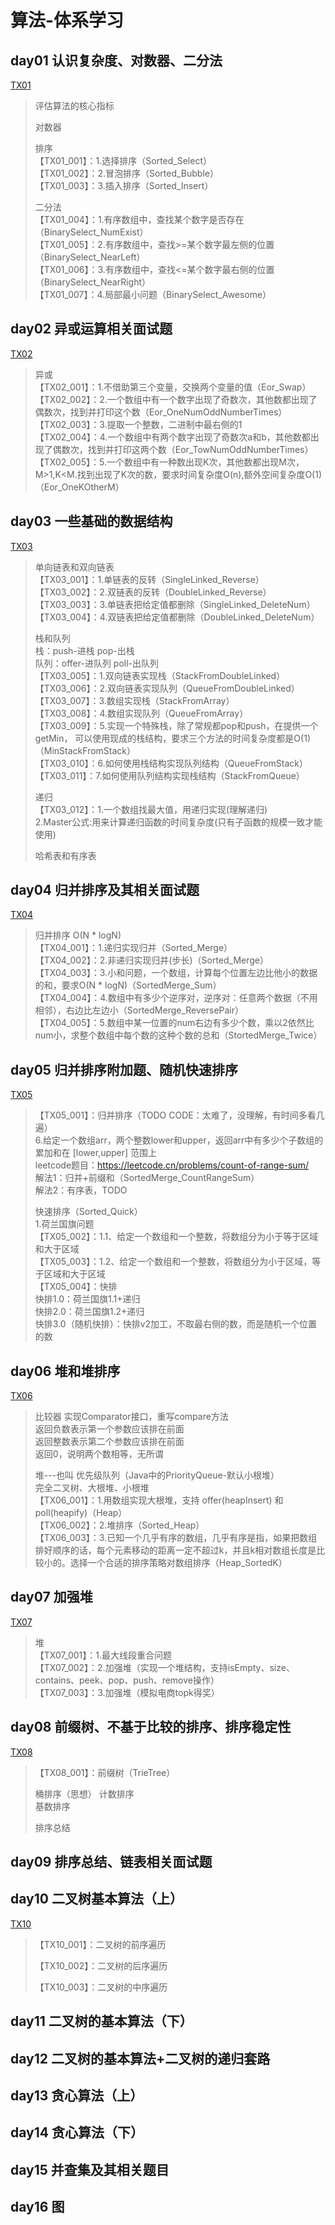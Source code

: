 # 算法-体系学习

## day01 认识复杂度、对数器、二分法

[TX01](夯实基础/数据结构与算法/体系学习/TX01.md)  
> 评估算法的核心指标
>
> 对数器
>
> 排序    
> 【TX01_001】：1.选择排序（Sorted_Select）   
> 【TX01_002】：2.冒泡排序（Sorted_Bubble）   
> 【TX01_003】：3.插入排序（Sorted_Insert）
>
> 二分法   
> 【TX01_004】：1.有序数组中，查找某个数字是否存在（BinarySelect_NumExist）   
> 【TX01_005】：2.有序数组中，查找>=某个数字最左侧的位置（BinarySelect_NearLeft）   
> 【TX01_006】：3.有序数组中，查找<=某个数字最右侧的位置（BinarySelect_NearRight）   
> 【TX01_007】：4.局部最小问题（BinarySelect_Awesome）

## day02 异或运算相关面试题
[TX02](夯实基础/数据结构与算法/体系学习/TX02.md)    
> 异或   
> 【TX02_001】：1.不借助第三个变量，交换两个变量的值（Eor_Swap）     
> 【TX02_002】：2.一个数组中有一个数字出现了奇数次，其他数都出现了偶数次，找到并打印这个数（Eor_OneNumOddNumberTimes）    
> 【TX02_003】：3.提取一个整数，二进制中最右侧的1     
> 【TX02_004】：4.一个数组中有两个数字出现了奇数次a和b，其他数都出现了偶数次，找到并打印这两个数（Eor_TowNumOddNumberTimes）   
> 【TX02_005】：5.一个数组中有一种数出现K次，其他数都出现M次，M>1,K<M.找到出现了K次的数，要求时间复杂度O(n),额外空间复杂度O(1)（Eor_OneKOtherM）

## day03 一些基础的数据结构
[TX03](夯实基础/数据结构与算法/体系学习/TX03.md)
> 单向链表和双向链表    
> 【TX03_001】：1.单链表的反转（SingleLinked_Reverse）    
> 【TX03_002】：2.双链表的反转（DoubleLinked_Reverse）    
> 【TX03_003】：3.单链表把给定值都删除（SingleLinked_DeleteNum）     
> 【TX03_004】：4.双链表把给定值都删除（DoubleLinked_DeleteNum）
>
> 栈和队列    
> 栈：push-进栈 pop-出栈     
> 队列：offer-进队列 poll-出队列   
> 【TX03_005】：1.双向链表实现栈（StackFromDoubleLinked）    
> 【TX03_006】：2.双向链表实现队列（QueueFromDoubleLinked）   
> 【TX03_007】：3.数组实现栈（StackFromArray）    
> 【TX03_008】：4.数组实现队列（QueueFromArray）   
> 【TX03_009】：5.实现一个特殊栈，除了常规都pop和push，在提供一个getMin，
> 可以使用现成的栈结构，要求三个方法的时间复杂度都是O(1)（MinStackFromStack）     
> 【TX03_010】：6.如何使用栈结构实现队列结构（QueueFromStack）    
> 【TX03_011】：7.如何使用队列结构实现栈结构（StackFromQueue）
>
> 递归    
> 【TX03_012】：1.一个数组找最大值，用递归实现(理解递归)    
> 2.Master公式:用来计算递归函数的时间复杂度(只有子函数的规模一致才能使用)
>
> 哈希表和有序表

## day04 归并排序及其相关面试题
[TX04](夯实基础/数据结构与算法/体系学习/TX04.md)
> 归并排序 O(N * logN)   
> 【TX04_001】：1.递归实现归并（Sorted_Merge）    
> 【TX04_002】：2.非递归实现归并(步长)（Sorted_Merge）   
> 【TX04_003】：3.小和问题，一个数组，计算每个位置左边比他小的数据的和，要求O(N * logN)（SortedMerge_Sum）   
> 【TX04_004】：4.数组中有多少个逆序对，逆序对：任意两个数据（不用相邻），右边比左边小（SortedMerge_ReversePair）      
> 【TX04_005】：5.数组中某一位置的num右边有多少个数，乘以2依然比num小，求整个数组中每个数的这种个数的总和（StortedMerge_Twice）

## day05 归并排序附加题、随机快速排序
[TX05](夯实基础/数据结构与算法/体系学习/TX05.md)
> 【TX05_001】：归并排序（TODO CODE：太难了，没理解，有时间多看几遍）   
> 6.给定一个数组arr，两个整数lower和upper，返回arr中有多少个子数组的累加和在 [lower,upper] 范围上   
> leetcode题目：https://leetcode.cn/problems/count-of-range-sum/       
> 解法1：归并+前缀和（SortedMerge_CountRangeSum）      
> 解法2：有序表，TODO
>
> 快速排序（Sorted_Quick）   
> 1.荷兰国旗问题   
> 【TX05_002】：1.1、给定一个数组和一个整数，将数组分为小于等于区域和大于区域   
> 【TX05_003】：1.2、给定一个数组和一个整数，将数组分为小于区域，等于区域和大于区域    
> 【TX05_004】：快排   
> 快排1.0：荷兰国旗1.1+递归     
> 快排2.0：荷兰国旗1.2+递归     
> 快排3.0（随机快排）：快排v2加工，不取最右侧的数，而是随机一个位置的数

## day06 堆和堆排序
[TX06](夯实基础/数据结构与算法/体系学习/TX06.md)
> 比较器 实现Comparator接口，重写compare方法      
> 返回负数表示第一个参数应该排在前面   
> 返回整数表示第二个参数应该排在前面   
> 返回0，说明两个数相等，无所谓
>
> 堆---也叫 优先级队列（Java中的PriorityQueue-默认小根堆）   
> 完全二叉树、大根堆、小根堆    
> 【TX06_001】：1.用数组实现大根堆，支持 offer(heapInsert) 和 poll(heapify)（Heap）    
> 【TX06_002】：2.堆排序（Sorted_Heap）    
> 【TX06_003】：3.已知一个几乎有序的数组，几乎有序是指，如果把数组排好顺序的话，每个元素移动的距离一定不超过k，并且k相对数组长度是比较小的。选择一个合适的排序策略对数组排序（Heap_SortedK）

## day07 加强堆
[TX07](夯实基础/数据结构与算法/体系学习/TX07.md)
> 堆   
> 【TX07_001】：1.最大线段重合问题   
> 【TX07_002】：2.加强堆（实现一个堆结构，支持isEmpty、size、contains、peek、pop、push、remove操作）   
> 【TX07_003】：3.加强堆（模拟电商topk得奖）

## day08 前缀树、不基于比较的排序、排序稳定性
[TX08](夯实基础/数据结构与算法/体系学习/TX08.md)
> 【TX08_001】：前缀树（TrieTree）
>
> 桶排序（思想）
> 计数排序     
> 基数排序
>
> 排序总结

## day09 排序总结、链表相关面试题

## day10 二叉树基本算法（上）
[TX10](夯实基础/数据结构与算法/体系学习/TX10.md)
> 【TX10_001】：二叉树的前序遍历
> 
> 【TX10_002】：二叉树的后序遍历
> 
> 【TX10_003】：二叉树的中序遍历
> 

## day11 二叉树的基本算法（下）

## day12 二叉树的基本算法+二叉树的递归套路

## day13 贪心算法（上）

## day14 贪心算法（下）

## day15 并查集及其相关题目

## day16 图
